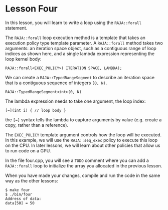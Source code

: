# Lesson Four

In this lesson, you will learn to write a loop using the `RAJA::forall` statement.

The `RAJA::forall` loop execution method is a template that takes an execution
policy type template parameter. A `RAJA::forall` method takes two arguments: an
iteration space object, such as a contiguous range of loop indices as shown
here, and a single lambda expression representing the loop kernel body:

```
RAJA::forall<EXEC_POLICY>( ITERATION SPACE, LAMBDA);
```

We can create a `RAJA::TypedRangeSegment` to describe an iteration space
that is a contiguous sequence of integers `[0, N)`.

```
RAJA::TypedRangeSegment<int>(0, N)
```

The lambda expression needs to take one argument, the loop index:

```
[=](int i) { // loop body }
```

the `[=]` syntax tells the lambda to capture arguments by value (e.g. create a
copy, rather than a reference).

The `EXEC_POLICY` template argument controls how the loop will be executed. In
this example, we will use the `RAJA::seq_exec` policy to execute this loop on
the CPU. In later lessons, we will learn about other policies that allow us to
run code on a GPU.

In the file four.cpp, you will see a `TODO` comment where you can add a 
`RAJA::forall` loop to initialize the array you allocated in the previous 
lesson.

When you have made your changes, compile and run the code in the same way as the
other lessons:

```
$ make four
$ ./bin/four
Address of data: 
data[50] = 50
```




